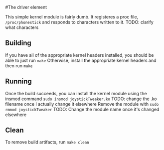 #The driver element

This simple kernel module is fairly dumb. It registeres a proc file, `/proc/phonestick` 
and responds to characters written to it. 
TODO: clarify what characters

## Building
If you have all of the appropriate kernel headers installed, you should be able to just
run 
`make`
Otherwise, install the appropriate kernel headers and then run `make`

## Running
Once the build succeeds, you can install the kernel module using the insmod command
`sudo insmod joystickTweaker.ko`
TODO: change the .ko filename once I actually change it elsewhere
Remove the module with 
`sudo rmmod joystickTweaker`
TODO: Change the module name once it's changed elsewhere

## Clean
To remove build artifacts, run 
`make clean`



